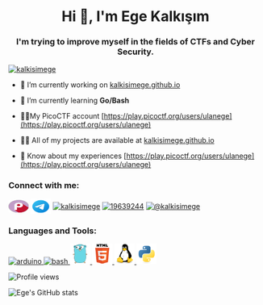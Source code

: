 <h1 align="center">Hi 👋, I'm Ege Kalkışım</h1>
<h3 align="center">I'm trying to improve myself in the fields of CTFs and Cyber Security.</h3>


<p align="left"> <a href="https://twitter.com/kalkisimege" target="blank"><img src="https://img.shields.io/twitter/follow/kalkisimege?logo=twitter&style=for-the-badge" alt="kalkisimege" /></a> </p>

- 🔭 I’m currently working on [kalkisimege.github.io](kalkisimege.github.io)

- 🌱 I’m currently learning **Go/Bash**

- 👨‍💻My PicoCTF account [https://play.picoctf.org/users/ulanege](https://play.picoctf.org/users/ulanege)

- 👨‍💻 All of my projects are available at [kalkisimege.github.io](kalkisimege.github.io)

- 📄 Know about my experiences [https://play.picoctf.org/users/ulanege](https://play.picoctf.org/users/ulanege)

<h3 align="left">Connect with me:</h3>
<p align="left">
<a href="https://play.picoctf.org/users/ulanege" target="blank"><img align="center" style="color: white;" src="picoctf1.png" alt="ulanege" height="25" width="40" /></a>
<a href="https://t.me/ulanege" target="blank"><img align="center" style="color: white;" src="telegram-app.svg" alt="ulanege" height="30" width="40" /></a>
<a href="https://twitter.com/kalkisimege" target="blank"><img align="center" src="https://raw.githubusercontent.com/rahuldkjain/github-profile-readme-generator/master/src/images/icons/Social/twitter.svg" alt="kalkisimege" height="30" width="40" /></a>
<a href="https://stackoverflow.com/users/19639244" target="blank"><img align="center" src="https://raw.githubusercontent.com/rahuldkjain/github-profile-readme-generator/master/src/images/icons/Social/stack-overflow.svg" alt="19639244" height="30" width="40" /></a>
<a href="https://medium.com/@kalkisimege" target="blank"><img align="center" src="https://raw.githubusercontent.com/rahuldkjain/github-profile-readme-generator/master/src/images/icons/Social/medium.svg" alt="@kalkisimege" height="30" width="40" /></a>
</p>

<h3 align="left">Languages and Tools:</h3>
<p align="left"> <a href="https://www.arduino.cc/" target="_blank" rel="noreferrer"> <img src="https://cdn.worldvectorlogo.com/logos/arduino-1.svg" alt="arduino" width="40" height="40"/> </a> <a href="https://www.gnu.org/software/bash/" target="_blank" rel="noreferrer"> <img src="https://www.vectorlogo.zone/logos/gnu_bash/gnu_bash-icon.svg" alt="bash" width="40" height="40"/> </a> <a href="https://golang.org" target="_blank" rel="noreferrer"> <img src="https://raw.githubusercontent.com/devicons/devicon/master/icons/go/go-original.svg" alt="go" width="40" height="40"/> </a> <a href="https://www.w3.org/html/" target="_blank" rel="noreferrer"> <img src="https://raw.githubusercontent.com/devicons/devicon/master/icons/html5/html5-original-wordmark.svg" alt="html5" width="40" height="40"/> </a> <a href="https://www.linux.org/" target="_blank" rel="noreferrer"> <img src="https://raw.githubusercontent.com/devicons/devicon/master/icons/linux/linux-original.svg" alt="linux" width="40" height="40"/> </a> <a href="https://www.python.org" target="_blank" rel="noreferrer"> <img src="https://raw.githubusercontent.com/devicons/devicon/master/icons/python/python-original.svg" alt="python" width="40" height="40"/> </a> </p>

![Profile views](https://gpvc.arturio.dev/kalkisimege) 

![Ege's GitHub stats](https://github-readme-stats.vercel.app/api?username=kalkisimege&theme=github_dark&show_icons=true)
